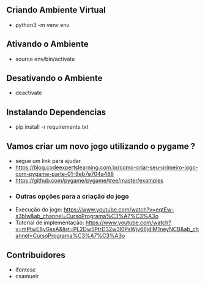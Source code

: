 ## Criando Ambiente Virtual
- python3 -m venv env

## Ativando o Ambiente
- source env/bin/activate 

## Desativando o Ambiente
- deactivate

## Instalando Dependencias 
- pip install -r requirements.txt

## Vamos criar um novo jogo utilizando o pygame ?
- segue um link para ajudar
- https://blog.codeexpertslearning.com.br/como-criar-seu-primeiro-jogo-com-pygame-parte-01-8eb7e704a488
- https://github.com/pygame/pygame/tree/master/examples
- ### Outras opções para a criação do jogo
- Execução do jogo: https://www.youtube.com/watch?v=eqtEw-s3bIw&ab_channel=CursoPrograma%C3%A7%C3%A3o
- Tutorial de implementação: https://www.youtube.com/watch?v=mPtwE8yGssA&list=PL2Dw5PtrD32w3l0PsWjv66jdIM1neyNCB&ab_channel=CursoPrograma%C3%A7%C3%A3o

## Contribuidores
- lfontesc
- csamuelr